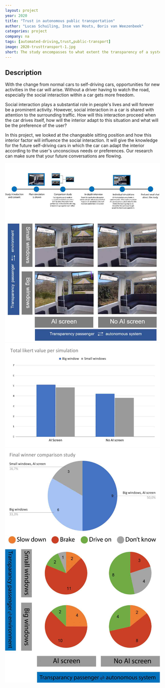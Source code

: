 ```yaml
---
layout: project
year: 2020
title: "Trust in autonomous public transportation"
author: "Lucas Schuiling, Inse van Houts, Boris van Weezenbeek"
categories: project
company: na
tags: [automated-driving,trust,public-transport]
image: 2020-trusttransport-1.jpg
short: The study encompasses to what extent the transparency of a system's actions and environment influence passenger trust.
---
```


## Description
With the change from normal cars to self-driving cars, opportunities for new activities in the car will arise. Without a driver having to watch the road, especially the social interaction within a car gets more freedom.

Social interaction plays a substantial role in people's lives and will forever be a prominent activity. However, social interaction in a car is shared with attention to the surrounding traffic. How will this interaction proceed when the car drives itself, how will the interior adapt to this situation and what will be the preference of the user?

In this project, we looked at the changeable sitting position and how this interior factor will influence the social interaction. It will give the knowledge for the future self-driving cars in which the car can adapt the interior according to the user's unconscious needs or preferences. Our research can make sure that your future conversations are flowing.

<div class="project-image">
  <img src="/assets/img/2020-trusttransport-2.jpg">
</div>
<div class="project-image">
  <img src="/assets/img/2020-trusttransport-3.jpg">
</div>
<div class="project-image">
  <img src="/assets/img/2020-trusttransport-4.jpg">
</div>
<div class="project-image">
  <img src="/assets/img/2020-trusttransport-5.jpg">
</div>
<div class="project-image">
  <img src="/assets/img/2020-trusttransport-6.jpg">
</div>
